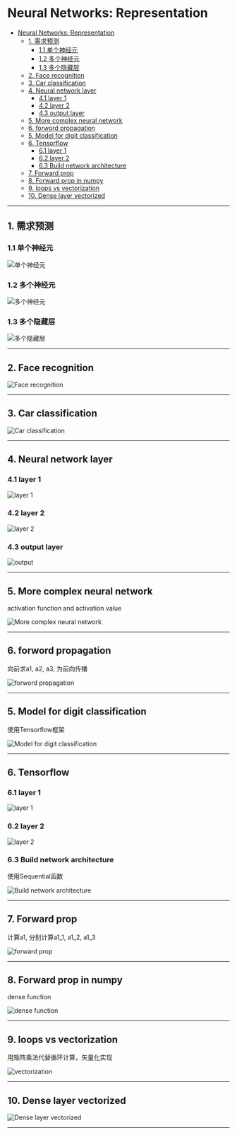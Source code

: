 # Neural Networks: Representation

- [Neural Networks: Representation](#neural-networks-representation)
  - [1. 需求预测](#1-需求预测)
    - [1.1 单个神经元](#11-单个神经元)
    - [1.2 多个神经元](#12-多个神经元)
    - [1.3 多个隐藏层](#13-多个隐藏层)
  - [2. Face recognition](#2-face-recognition)
  - [3. Car classification](#3-car-classification)
  - [4. Neural network layer](#4-neural-network-layer)
    - [4.1 layer 1](#41-layer-1)
    - [4.2 layer 2](#42-layer-2)
    - [4.3 output layer](#43-output-layer)
  - [5. More complex neural network](#5-more-complex-neural-network)
  - [6. forword propagation](#6-forword-propagation)
  - [5. Model for digit classification](#5-model-for-digit-classification)
  - [6. Tensorflow](#6-tensorflow)
    - [6.1 layer 1](#61-layer-1)
    - [6.2 layer 2](#62-layer-2)
    - [6.3 Build network architecture](#63-build-network-architecture)
  - [7. Forward prop](#7-forward-prop)
  - [8. Forward prop in numpy](#8-forward-prop-in-numpy)
  - [9. loops vs vectorization](#9-loops-vs-vectorization)
  - [10. Dense layer vectorized](#10-dense-layer-vectorized)

---

## 1. 需求预测

### 1.1 单个神经元

![单个神经元](images/2024-10-29-15-33-55.png)

### 1.2 多个神经元

![多个神经元](images/2024-10-29-15-39-06.png)

### 1.3 多个隐藏层

![多个隐藏层](images/2024-10-30-10-27-53.png)

---

## 2. Face recognition

![Face recognition](images/2024-10-30-10-34-24.png)

---

## 3. Car classification

![Car classification](images/2024-10-30-10-35-06.png)

---

## 4. Neural network layer

### 4.1 layer 1

![layer 1](images/2024-10-30-11-13-05.png)

### 4.2 layer 2

![layer 2](images/2024-10-30-11-15-30.png)

### 4.3 output layer

![output](images/2024-10-30-15-05-34.png)

---

## 5. More complex neural network

activation function and activation value

![More complex neural network](images/2024-10-30-15-21-29.png)

---

## 6. forword propagation

向前求a1, a2, a3, 为前向传播

![forword propagation](images/2024-10-30-15-31-46.png)

---

## 5. Model for digit classification

使用Tensorflow框架

![Model for digit classification](images/2024-10-30-16-03-27.png)

---

## 6. Tensorflow

### 6.1 layer 1

![layer 1](images/2024-10-30-16-14-57.png)

### 6.2 layer 2

![layer 2](images/2024-10-30-16-15-43.png)

### 6.3 Build network architecture

使用Sequential函数

![Build network architecture](images/2024-10-30-16-21-13.png)

---

## 7. Forward prop

计算a1, 分别计算a1_1, a1_2, a1_3

![forward prop](images/2024-10-31-10-36-39.png)

---

## 8. Forward prop in numpy

dense function

![dense function](images/2024-10-31-10-56-28.png)

---

## 9. loops vs vectorization

用矩阵乘法代替循环计算，矢量化实现

![vectorization](images/2024-10-31-11-18-51.png)

---

## 10. Dense layer vectorized

![Dense layer vectorized](images/2024-10-31-15-31-46.png)

---
